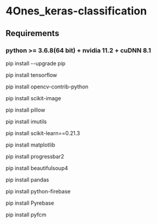 # 4Ones_keras-classification

## Requirements
### python >= 3.6.8(64 bit) + nvidia 11.2 + cuDNN 8.1

  pip install --upgrade pip
  
  pip install tensorflow
  
  pip install opencv-contrib-python
  
  pip install scikit-image
  
  pip install pillow
  
  pip install imutils
  
  pip install scikit-learn==0.21.3
  
  pip install matplotlib
  
  pip install progressbar2
  
  pip install beautifulsoup4
  
  pip install pandas
  
  pip install python-firebase
  
  pip install Pyrebase
  
  pip install pyfcm
